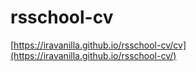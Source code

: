 # rsschool-cv

[https://iravanilla.github.io/rsschool-cv/cv](https://iravanilla.github.io/rsschool-cv/) 
